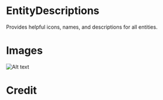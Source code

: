 # EntityDescriptions

Provides helpful icons, names, and descriptions for all entities. 

# Images

![Alt text](https://i.imgur.com/XiCiulm.png "Title")


# Credit
